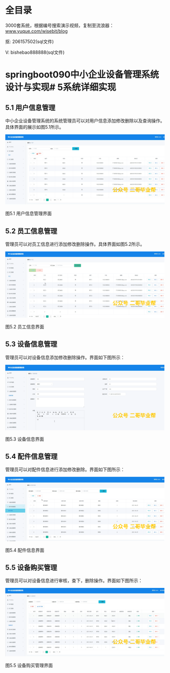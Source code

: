 # 全目录

3000套系统，根据编号搜索演示视频，复制至流浪器：www.yuque.com/wisebit/blog


<p>抠: 206157502(sql文件)</p>
<p>V: bishebao888888(sql文件)</p>


# springboot090中小企业设备管理系统设计与实现# 5系统详细实现
## 5.1 用户信息管理
中小企业设备管理系统的系统管理员可以对用户信息添加修改删除以及查询操作。具体界面的展示如图5.1所示。

![](/md/blog.009.png)

图5.1 用户信息管理界面
## 5.2 员工信息管理
管理员可以对员工信息进行添加修改删除操作。具体界面如图5.2所示。

![](/md/blog.010.png)

图5.2 员工信息界面
## 5.3 设备信息管理
管理员可以对设备信息添加修改删除操作。界面如下图所示：

![](/md/blog.011.png)

图5.3 设备信息界面
## 5.4 配件信息管理
管理员可以对配件信息进行添加修改删除。界面如下图所示：

![](/md/blog.012.png)

图5.4 配件信息界面

## 5.5 设备购买管理
管理员可以对设备信息进行审核，查下，删除操作。界面如下图所示：

![](/md/blog.013.png)

图5.5 设备购买管理界面













